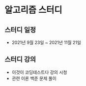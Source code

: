 # 알고리즘 스터디

## 스터디 일정
* 2021년 9월 23일 ~ 2021년 11월 21일

## 스터디 강의
* 이것이 코딩테스트다 강의 시청
* 관련 이론 백준 문제 풀이
